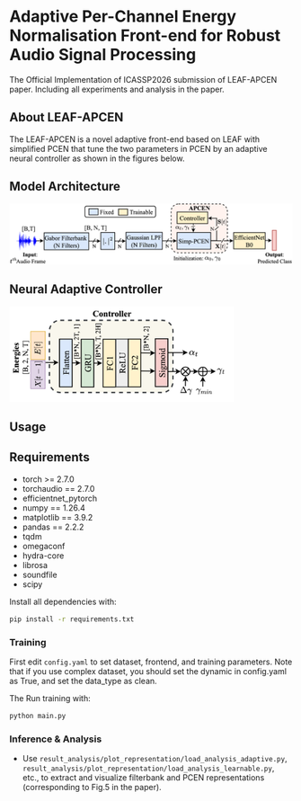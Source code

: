 # Adaptive Per-Channel Energy Normalisation Front-end for Robust Audio Signal Processing

The Official Implementation of ICASSP2026 submission of LEAF-APCEN paper. Including all experiments and analysis in the paper.

## About LEAF-APCEN
The LEAF-APCEN is a novel adaptive front-end based on LEAF with simplified PCEN that tune the two parameters in PCEN by an adaptive neural controller as shown in the figures below.

## Model Architecture
![Model Archirtecture](images/Adaptive_PCEN_model_v2.png)

## Neural Adaptive Controller
<img src="images/Adaptive_PCEN_controller.png" alt="Neural Adaptive Controller" width="400"/>

## Usage

## Requirements

- torch >= 2.7.0
- torchaudio == 2.7.0
- efficientnet_pytorch
- numpy == 1.26.4
- matplotlib == 3.9.2
- pandas == 2.2.2
- tqdm
- omegaconf
- hydra-core
- librosa
- soundfile
- scipy

Install all dependencies with:

```bash
pip install -r requirements.txt
```
### Training
First edit `config.yaml` to set dataset, frontend, and training parameters. Note that if you use complex dataset, you should set the dynamic in config.yaml as True, and set the data_type as clean.

The Run training with:
```bash
python main.py
```

### Inference & Analysis
- Use `result_analysis/plot_representation/load_analysis_adaptive.py`, `result_analysis/plot_representation/load_analysis_learnable.py`, etc., to extract and visualize filterbank and PCEN representations (corresponding to Fig.5 in the paper).

